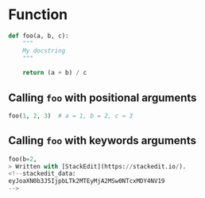 
# Function
```python
def foo(a, b, c):
	"""
	My docstring
	"""
	
	return (a + b) / c
```
## Calling ```foo``` with positional arguments
```python
foo(1, 2, 3)  # a = 1, b = 2, c = 3
```
## Calling ```foo``` with keywords arguments
```python
foo(b=2, 
> Written with [StackEdit](https://stackedit.io/).
<!--stackedit_data:
eyJoaXN0b3J5IjpbLTk2MTEyMjA2MSw0NTcxMDY4NV19
-->